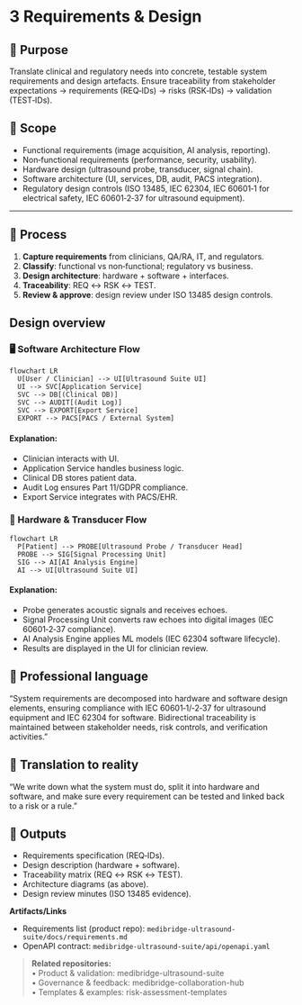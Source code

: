 # 3 Requirements & Design

## 🎯 Purpose
Translate clinical and regulatory needs into concrete, testable system requirements and design artefacts. Ensure traceability from stakeholder expectations → requirements (REQ‑IDs) → risks (RSK‑IDs) → validation (TEST‑IDs).

## 🧩 Scope
- Functional requirements (image acquisition, AI analysis, reporting).
- Non‑functional requirements (performance, security, usability).
- Hardware design (ultrasound probe, transducer, signal chain).
- Software architecture (UI, services, DB, audit, PACS integration).
- Regulatory design controls (ISO 13485, IEC 62304, IEC 60601‑1 for electrical safety, IEC 60601‑2‑37 for ultrasound equipment).

---

## 🔄 Process
1. **Capture requirements** from clinicians, QA/RA, IT, and regulators.
2. **Classify**: functional vs non‑functional; regulatory vs business.
3. **Design architecture**: hardware + software + interfaces.
4. **Traceability**: REQ ↔ RSK ↔ TEST.
5. **Review & approve**: design review under ISO 13485 design controls.

## Design overview

### 🖥️ Software Architecture Flow
```mermaid
flowchart LR
  U[User / Clinician] --> UI[Ultrasound Suite UI]
  UI --> SVC[Application Service]
  SVC --> DB[(Clinical DB)]
  SVC --> AUDIT[(Audit Log)]
  SVC --> EXPORT[Export Service]
  EXPORT --> PACS[PACS / External System]
```
#### Explanation:

- Clinician interacts with UI.
- Application Service handles business logic.
- Clinical DB stores patient data.
- Audit Log ensures Part 11/GDPR compliance.
- Export Service integrates with PACS/EHR.

### 🩻 Hardware & Transducer Flow

```mermaid
flowchart LR
  P[Patient] --> PROBE[Ultrasound Probe / Transducer Head]
  PROBE --> SIG[Signal Processing Unit]
  SIG --> AI[AI Analysis Engine]
  AI --> UI[Ultrasound Suite UI]
```

#### Explanation:
- Probe generates acoustic signals and receives echoes.
- Signal Processing Unit converts raw echoes into digital images (IEC 60601‑2‑37 compliance).
- AI Analysis Engine applies ML models (IEC 62304 software lifecycle).
- Results are displayed in the UI for clinician review.

## 🧠 Professional language
“System requirements are decomposed into hardware and software design elements, ensuring compliance with IEC 60601‑1/‑2‑37 for ultrasound equipment and IEC 62304 for software. Bidirectional traceability is maintained between stakeholder needs, risk controls, and verification activities.”

## 💬 Translation to reality
“We write down what the system must do, split it into hardware and software, and make sure every requirement can be tested and linked back to a risk or a rule.”

## 📁 Outputs
- Requirements specification (REQ‑IDs).
- Design description (hardware + software).
- Traceability matrix (REQ ↔ RSK ↔ TEST).
- Architecture diagrams (as above).
- Design review minutes (ISO 13485 evidence).

**Artifacts/Links**  
- Requirements list (product repo): `medibridge-ultrasound-suite/docs/requirements.md`  
- OpenAPI contract: `medibridge-ultrasound-suite/api/openapi.yaml`

> **Related repositories:**  
> • Product & validation: medibridge-ultrasound-suite  
> • Governance & feedback: medibridge-collaboration-hub  
> • Templates & examples: risk-assessment-templates
